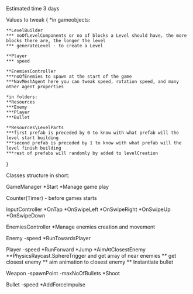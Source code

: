 ﻿Estimated time
3 days

Values to tweak
{
	*in gameobjects:

	**LevelBuilder
	*** noOfLevelComponents or no of blocks a Level should have, the more blocks there are, the longer the level
	*** generateLevel - to create a Level

	**Player
	*** speed

	**EnemiesController
	***noOfEnemies to spawn at the start of the game
	***NavMeshAgent here you can tweak speed, rotation speed, and many other agent properties

	*in folders:
	**Resources
	***Enemy
	***Player
	***Bullet

	**Resources\LevelParts
	***first prefab is preceded by 0 to know with what prefab will the level start building
	***second prefab is preceded by 1 to know with what prefab will the level finish building 
	***rest of prefabs will randomly by added to levelCreation
}




Classes structure in short:

GameManager
*Start
*Manage game play

Counter(Timer) - before games starts

InputController
*OnTap
*OnSwipeLeft
*OnSwipeRight
*OnSwipeUp
*OnSwipeDown

EnemiesController
*Manage enemies creation and movement

Enemy
-speed
*RunTowardsPlayer

Player
-speed
*RunForward
*Jump
*AimAtClosestEnemy
**PhysicsRaycast.SphereTrigger and get array of near enemies
** get closest enemy
** aim animation to closest enemy
** Instantiate bullet

Weapon
-spawnPoint
-maxNoOfBullets
*Shoot

Bullet
-speed
*AddForceImpulse




